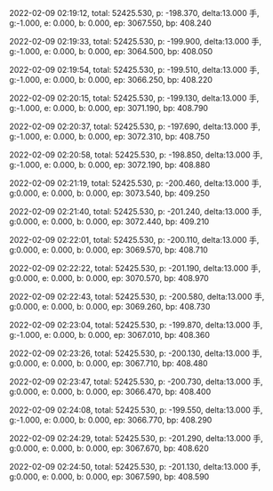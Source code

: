 2022-02-09 02:19:12, total: 52425.530, p: -198.370, delta:13.000 手, g:-1.000, e: 0.000, b: 0.000, ep: 3067.550, bp: 408.240

2022-02-09 02:19:33, total: 52425.530, p: -199.900, delta:13.000 手, g:-1.000, e: 0.000, b: 0.000, ep: 3064.500, bp: 408.050

2022-02-09 02:19:54, total: 52425.530, p: -199.510, delta:13.000 手, g:-1.000, e: 0.000, b: 0.000, ep: 3066.250, bp: 408.220

2022-02-09 02:20:15, total: 52425.530, p: -199.130, delta:13.000 手, g:-1.000, e: 0.000, b: 0.000, ep: 3071.190, bp: 408.790

2022-02-09 02:20:37, total: 52425.530, p: -197.690, delta:13.000 手, g:-1.000, e: 0.000, b: 0.000, ep: 3072.310, bp: 408.750

2022-02-09 02:20:58, total: 52425.530, p: -198.850, delta:13.000 手, g:-1.000, e: 0.000, b: 0.000, ep: 3072.190, bp: 408.880

2022-02-09 02:21:19, total: 52425.530, p: -200.460, delta:13.000 手, g:0.000, e: 0.000, b: 0.000, ep: 3073.540, bp: 409.250

2022-02-09 02:21:40, total: 52425.530, p: -201.240, delta:13.000 手, g:0.000, e: 0.000, b: 0.000, ep: 3072.440, bp: 409.210

2022-02-09 02:22:01, total: 52425.530, p: -200.110, delta:13.000 手, g:0.000, e: 0.000, b: 0.000, ep: 3069.570, bp: 408.710

2022-02-09 02:22:22, total: 52425.530, p: -201.190, delta:13.000 手, g:0.000, e: 0.000, b: 0.000, ep: 3070.570, bp: 408.970

2022-02-09 02:22:43, total: 52425.530, p: -200.580, delta:13.000 手, g:0.000, e: 0.000, b: 0.000, ep: 3069.260, bp: 408.730

2022-02-09 02:23:04, total: 52425.530, p: -199.870, delta:13.000 手, g:-1.000, e: 0.000, b: 0.000, ep: 3067.010, bp: 408.360

2022-02-09 02:23:26, total: 52425.530, p: -200.130, delta:13.000 手, g:0.000, e: 0.000, b: 0.000, ep: 3067.710, bp: 408.480

2022-02-09 02:23:47, total: 52425.530, p: -200.730, delta:13.000 手, g:0.000, e: 0.000, b: 0.000, ep: 3066.470, bp: 408.400

2022-02-09 02:24:08, total: 52425.530, p: -199.550, delta:13.000 手, g:-1.000, e: 0.000, b: 0.000, ep: 3066.770, bp: 408.290

2022-02-09 02:24:29, total: 52425.530, p: -201.290, delta:13.000 手, g:0.000, e: 0.000, b: 0.000, ep: 3067.670, bp: 408.620

2022-02-09 02:24:50, total: 52425.530, p: -201.130, delta:13.000 手, g:0.000, e: 0.000, b: 0.000, ep: 3067.590, bp: 408.590